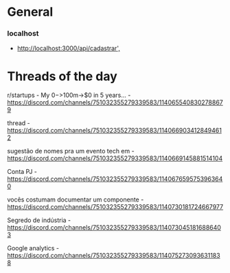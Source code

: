 # General

### localhost
- <http://localhost:3000/api/cadastrar',>

# Threads of the day

r/startups - My $0->$100m->$0 in 5 years... - https://discord.com/channels/751032355279339583/1140655408302788679


thread - https://discord.com/channels/751032355279339583/1140669034128494612


sugestão de nomes pra um evento tech em - https://discord.com/channels/751032355279339583/1140669145881514104


Conta PJ - https://discord.com/channels/751032355279339583/1140676595753963640


vocês costumam documentar um componente - https://discord.com/channels/751032355279339583/1140730181724667977


Segredo de indústria - https://discord.com/channels/751032355279339583/1140730451816886403


Google analytics - https://discord.com/channels/751032355279339583/1140752730936311838

